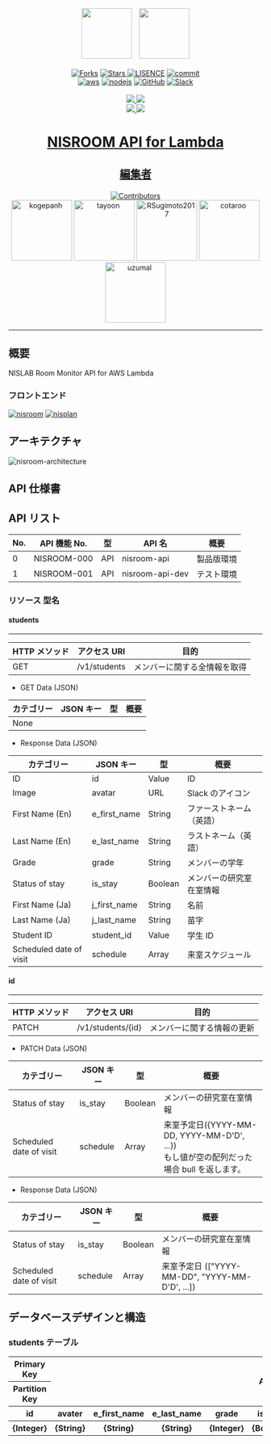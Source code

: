 <div align = "center"><a href = "https://github.com/Kenny-NISLab/nisroom"><img width = "100" src = "https://user-images.githubusercontent.com/52265901/118224676-a03bed80-b4be-11eb-9b25-4494a25a746b.png"></a>&emsp;<a href = "https://github.com/Kenny-NISLab/nisplan"><img width = "100" src = "https://user-images.githubusercontent.com/52265901/118224811-d5e0d680-b4be-11eb-8ab5-cb137c8fabe4.png"></div>

<div align = "center">
    <br>
    <a href = "https://github.com/Kenny-NISLab/nisroom-api/network/members"><img src = "https://img.shields.io/github/forks/Kenny-NISLab/nisroom-api?style=social" alt = "Forks"></a>
    <a href = ""><img src = "https://img.shields.io/github/stars/Kenny-NISLab/nisroom-api?style=social" alt = "Stars">
    <a href = "https://github.com/Kenny-NISLab/nisroom-api/blob/main/LICENSE"><img src = "https://img.shields.io/github/license/Kenny-NISLab/nisroom-api" alt = "LISENCE"></a>
    <a href = "https://github.com/Kenny-NISLab/nisroom-api/graphs/commit-activity"><img src = "https://img.shields.io/github/last-commit/Kenny-NISLab/nisroom-api" alt = "commit"></a>
    <br>
    <a href = "https://aws.amazon.com/jp/"><img src="https://img.shields.io/badge/-Amazon%20AWS-232F3E.svg?logo=amazon-aws&style=flat" alt="aws"></a>
    <a href = "https://nodejs.org/ja/about/"><img src="https://img.shields.io/badge/-Node.js-339933.svg?logo=node.js&style=flat" alt="nodejs"></a>
    <a href = "https://github.com/Kenny-NISLab/nisroom-api"><img src="https://img.shields.io/badge/-GitHub-181717.svg?logo=github&style=flat" alt = "GitHub"></a>
    <a href = "https://slack.com/intl/ja-jp/"><img src="https://img.shields.io/badge/-Slack-4A154B.svg?logo=slack&style=flat" alt = "Slack">
    <br>
    <br>
    <a href = "https://github.com/Kenny-NISLab/nisroom-api/actions/workflows/getStudents.yml"><img src = "https://github.com/Kenny-NISLab/nisroom-api/actions/workflows/getStudents.yml/badge.svg">
    <a href = "https://github.com/Kenny-NISLab/nisroom-api/actions/workflows/patchStudent.yml"><img src = "https://github.com/Kenny-NISLab/nisroom-api/actions/workflows/patchStudent.yml/badge.svg">
    <br>
    <a href = "https://github.com/Kenny-NISLab/nisroom-api/actions/workflows/scheduledDeletePastDate.yml"><img src = "https://github.com/Kenny-NISLab/nisroom-api/actions/workflows/scheduledDeletePastDate.yml/badge.svg">
    <a href = "https://github.com/Kenny-NISLab/nisroom-api/actions/workflows/scheduledLeaveStudents.yml"><img src = "https://github.com/Kenny-NISLab/nisroom-api/actions/workflows/scheduledLeaveStudents.yml/badge.svg">
</div>

# <p align="center">NISROOM API for Lambda</p>

## <p align="center">編集者</p>

<div align="center">
<a href = "https://github.com/Kenny-NISLab/nisroom-api/graphs/contributors"><img src = "https://img.shields.io/github/contributors/Kenny-NISLab/nisroom-api" alt = "Contributors"></a>
</div>

<div align="center">
<a href="https://github.com/kogepanh"><img src="https://avatars.githubusercontent.com/u/49851726?v=4" alt="kogepanh" height="120px"></a>
<a href="https://github.com/tayoon"><img src="https://avatars.githubusercontent.com/u/52265901?v=4" alt="tayoon" height="120px"></a>
<a href="https://github.com/RSugimoto2017"><img src="https://avatars.githubusercontent.com/u/81292583?v=4" alt="RSugimoto2017" height="120px"></a>
<a href="https://github.com/cotaroo"><img src="https://avatars.githubusercontent.com/u/46442631?v=4" alt="cotaroo" height="120px"></a>
<a href="https://github.com/uzumal"><img src="https://avatars.githubusercontent.com/u/52265875?v=4" alt="uzumal" height="120px"></a>
</div>

---

## 概要

NISLAB Room Monitor API for AWS Lambda

### フロントエンド

[![nisroom](https://img.shields.io/badge/GitHub-nisroom-orange)](https://github.com/Kenny-NISLab/nisroom)
[![nisplan](https://img.shields.io/badge/GitHub-nisplan-yellow)](https://github.com/Kenny-NISLab/nisplan)

## アーキテクチャ

![nisroom-architecture](https://user-images.githubusercontent.com/49851726/116494988-07617b80-a8dd-11eb-9c49-bb7cda1e2eb3.png)

## API 仕様書

## API リスト

| No. | API 機能 No. | 型  | API 名          | 概要       |
| --- | ------------ | --- | --------------- | ---------- |
| 0   | NISROOM-000  | API | nisroom-api     | 製品版環境 |
| 1   | NISROOM-001  | API | nisroom-api-dev | テスト環境 |

### リソース 型名

#### students

---

| HTTP メソッド | アクセス URI | 目的                         |
| ------------- | ------------ | ---------------------------- |
| GET           | /v1/students | メンバーに関する全情報を取得 |

- GET Data (JSON)

| カテゴリー | JSON キー | 型  | 概要 |
| ---------- | --------- | --- | ---- |
| None       |           |     |      |

- Response Data (JSON)

| カテゴリー              | JSON キー    | 型      | 概要                     |
| ----------------------- | ------------ | ------- | ------------------------ |
| ID                      | id           | Value   | ID                       |
| Image                   | avatar       | URL     | Slack のアイコン         |
| First Name (En)         | e_first_name | String  | ファーストネーム（英語） |
| Last Name (En)          | e_last_name  | String  | ラストネーム（英語）     |
| Grade                   | grade        | String  | メンバーの学年           |
| Status of stay          | is_stay      | Boolean | メンバーの研究室在室情報 |
| First Name (Ja)         | j_first_name | String  | 名前                     |
| Last Name (Ja)          | j_last_name  | String  | 苗字                     |
| Student ID              | student_id   | Value   | 学生 ID                  |
| Scheduled date of visit | schedule     | Array   | 来室スケジュール         |

#### id

---

| HTTP メソッド | アクセス URI      | 目的                       |
| ------------- | ----------------- | -------------------------- |
| PATCH         | /v1/students/{id} | メンバーに関する情報の更新 |

- PATCH Data (JSON)

| カテゴリー              | JSON キー | 型      | 概要                                                                                        |
| ----------------------- | --------- | ------- | ------------------------------------------------------------------------------------------- |
| Status of stay          | is_stay   | Boolean | メンバーの研究室在室情報                                                                    |
| Scheduled date of visit | schedule  | Array   | 来室予定日({YYYY-MM-DD, YYYY-MM-D'D', ...})<br>もし値が空の配列だった場合 bull を返します。 |

- Response Data (JSON)

| カテゴリー              | JSON キー | 型      | 概要                                            |
| ----------------------- | --------- | ------- | ----------------------------------------------- |
| Status of stay          | is_stay   | Boolean | メンバーの研究室在室情報                        |
| Scheduled date of visit | schedule  | Array   | 来室予定日 (["YYYY-MM-DD", "YYYY-MM-D'D', ...]) |

## データベースデザインと構造

### students テーブル

<table>
<thead>
<tr>
<th scope="col">Primary Key</th>
<th align="center" scope="col" rowspan="2" colspan="9">Attributes</th>
</tr>
<tr>
<th scope="col">Partition Key</th>
</tr>
<tr>
<th align="center" scope="col">id</th>
<th align="center" scope="col">avater</th>
<th align="center" scope="col">e_first_name</th>
<th align="center" scope="col">e_last_name</th>
<th align="center" scope="col">grade</th>
<th align="center" scope="col">is_stay</th>
<th align="center" scope="col">j_first_name</th>
<th align="center" scope="col">j_last_name</th>
<th align="center" scope="col">student_id</th>
<th align="center" scope="col">schedule</th>
</tr>
</thread>
<tbody>
<tr>
<th align="center">{Integer}</th>
<th align="center">{String}</th>
<th align="center">{String}</th>
<th align="center">{String}</th>
<th align="center">{Integer}</th>
<th align="center">{Boolean}</th>
<th align="center">{String}</th>
<th align="center">{String}</th>
<th align="center">{Integer}</th>
<th align="center">{StringSet}</th>
</tr>
</tbody>
</table>
